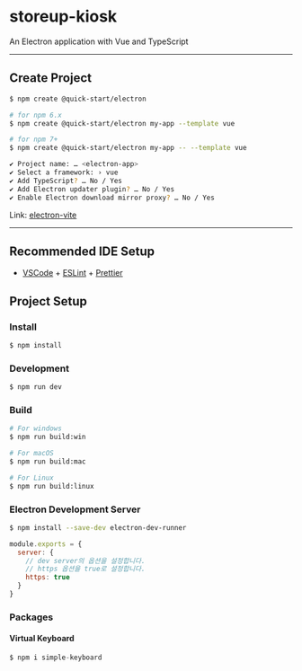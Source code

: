 # storeup-kiosk

An Electron application with Vue and TypeScript

---

## Create Project

```bash
$ npm create @quick-start/electron
```

```bash
# for npm 6.x
$ npm create @quick-start/electron my-app --template vue
```

```bash
# for npm 7+
$ npm create @quick-start/electron my-app -- --template vue
```

```bash
✔ Project name: … <electron-app>
✔ Select a framework: › vue
✔ Add TypeScript? … No / Yes
✔ Add Electron updater plugin? … No / Yes
✔ Enable Electron download mirror proxy? … No / Yes
```

Link: [electron-vite][electron-vite-link]

[electron-vite-link]: https://evite.netlify.app/guide/#scaffolding-your-first-electron-vite-project 'Go electron-vite'

---

## Recommended IDE Setup

- [VSCode](https://code.visualstudio.com/) + [ESLint](https://marketplace.visualstudio.com/items?itemName=dbaeumer.vscode-eslint) + [Prettier](https://marketplace.visualstudio.com/items?itemName=esbenp.prettier-vscode)

## Project Setup

### Install

```bash
$ npm install
```

### Development

```bash
$ npm run dev
```

### Build

```bash
# For windows
$ npm run build:win

# For macOS
$ npm run build:mac

# For Linux
$ npm run build:linux
```

### Electron Development Server

```bash
$ npm install --save-dev electron-dev-runner
```

```javascript
module.exports = {
  server: {
    // dev server의 옵션을 설정합니다.
    // https 옵션을 true로 설정합니다.
    https: true
  }
}
```

### Packages

#### Virtual Keyboard

```javascript
$ npm i simple-keyboard
```

